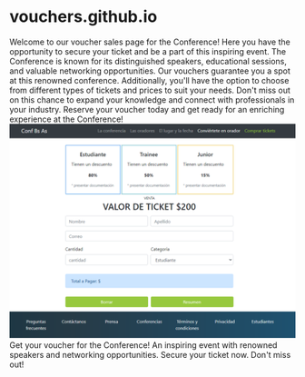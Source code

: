 # vouchers.github.io
Welcome to our voucher sales page for the Conference! Here you have the opportunity to secure your ticket and be a part of this inspiring event. The Conference is known for its distinguished speakers, educational sessions, and valuable networking opportunities. Our vouchers guarantee you a spot at this renowned conference. Additionally, you'll have the option to choose from different types of tickets and prices to suit your needs. Don't miss out on this chance to expand your knowledge and connect with professionals in your industry. Reserve your voucher today and get ready for an enriching experience at the Conference!
![voucher](assets/voucher.png)
Get your voucher for the Conference! An inspiring event with renowned speakers and networking opportunities. Secure your ticket now. Don't miss out!
